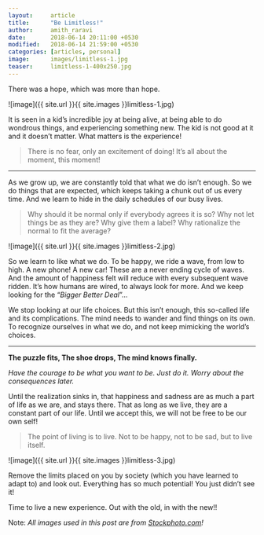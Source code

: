 ```yaml
---
layout:     article
title:      "Be Limitless!"
author:     amith_raravi
date:       2018-06-14 20:11:00 +0530
modified:   2018-06-14 21:59:00 +0530
categories: [articles, personal]
image:      images/limitless-1.jpg
teaser:     limitless-1-400x250.jpg
---
```


There was a hope, which was more than hope.

![image]({{ site.url }}{{ site.images }}limitless-1.jpg)

It is seen in a kid’s incredible joy at being alive, at being able to do wondrous things, and experiencing something new. The kid is not good at it and it doesn’t matter. What matters is the experience!

>There is no fear, only an excitement of doing! It’s all about the moment, this moment!

---

As we grow up, we are constantly told that what we do isn’t enough. So we do things that are expected, which keeps taking a chunk out of us every time. And we learn to hide in the daily schedules of our busy lives.

>Why should it be normal only if everybody agrees it is so? Why not let things be as they are? Why give them a label? Why rationalize the normal to fit the average?

![image]({{ site.url }}{{ site.images }}limitless-2.jpg)

So we learn to like what we do. To be happy, we ride a wave, from low to high. A new phone! A new car! These are a never ending cycle of waves. And the amount of happiness felt will reduce with every subsequent wave ridden. It’s how humans are wired, to always look for more. And we keep looking for the “*Bigger Better Deal*”…

We stop looking at our life choices. But this isn’t enough, this so-called life and its complications. The mind needs to wander and find things on its own. To recognize ourselves in what we do, and not keep mimicking the world’s choices.

---

**The puzzle fits, The shoe drops, The mind knows finally.**

*Have the courage to be what you want to be. Just do it. Worry about the consequences later.*

Until the realization sinks in, that happiness and sadness are as much a part of life as we are, and stays there. That as long as we live, they are a constant part of our life. Until we accept this, we will not be free to be our own self!

>The point of living is to live. Not to be happy, not to be sad, but to live itself.

![image]({{ site.url }}{{ site.images }}limitless-3.jpg)

Remove the limits placed on you by society (which you have learned to adapt to) and look out. Everything has so much potential! You just didn’t see it!

Time to live a new experience. Out with the old, in with the new!!

Note: *All images used in this post are from [Stockphoto.com](https://stockphoto.com)!*
